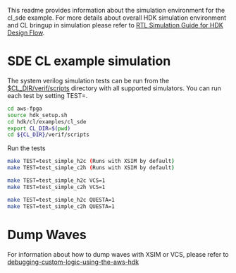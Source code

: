 This readme provides information about the simulation environment for the cl_sde example. For more details about overall HDK simulation environment and CL bringup in simulation please refer to [RTL Simulation Guide for HDK Design Flow](../../../../docs/RTL_Simulation_Guide_for_HDK_Design_Flow.md).

# SDE CL example simulation

The system verilog simulation tests can be run from the [$CL_DIR/verif/scripts](scripts) directory with all supported simulators. You can run each test by setting TEST=<test name>.

```bash
cd aws-fpga
source hdk_setup.sh
cd hdk/cl/examples/cl_sde
export CL_DIR=$(pwd)
cd ${CL_DIR}/verif/scripts
```
Run the tests

```bash
make TEST=test_simple_h2c (Runs with XSIM by default)
make TEST=test_simple_c2h (Runs with XSIM by default)

make TEST=test_simple_h2c VCS=1
make TEST=test_simple_c2h VCS=1

make TEST=test_simple_h2c QUESTA=1
make TEST=test_simple_c2h QUESTA=1
```

# Dump Waves

For information about how to dump waves with XSIM or VCS, please refer to [debugging-custom-logic-using-the-aws-hdk](../../../../docs/RTL_Simulation_Guide_for_HDK_Design_Flow.md#debugging-custom-logic-using-the-aws-hdk)
